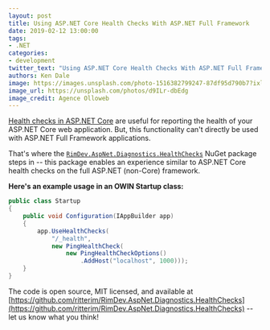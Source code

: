 ```yaml
---
layout: post
title: Using ASP.NET Core Health Checks With ASP.NET Full Framework
date: 2019-02-12 13:00:00
tags:
- .NET
categories:
- development
twitter_text: "Using ASP.NET Core Health Checks With ASP.NET Full Framework"
authors: Ken Dale
image: https://images.unsplash.com/photo-1516382799247-87df95d790b7?ixlib=rb-1.2.1&auto=format&fit=crop&w=1953&q=80
image_url: https://unsplash.com/photos/d9ILr-dbEdg
image_credit: Agence Olloweb
---
```


[Health checks in ASP.NET Core](https://docs.microsoft.com/en-us/aspnet/core/host-and-deploy/health-checks) are useful for reporting the health of your ASP.NET Core web application. But, this functionality can't directly be used with ASP.NET Full Framework applications.

That's where the [`RimDev.AspNet.Diagnostics.HealthChecks`](https://www.nuget.org/packages/RimDev.AspNet.Diagnostics.HealthChecks) NuGet package steps in -- this package enables an experience similar to ASP.NET Core health checks on the full ASP.NET (non-Core) framework.

**Here's an example usage in an OWIN Startup class:**

```csharp
public class Startup
{
    public void Configuration(IAppBuilder app)
    {
        app.UseHealthChecks(
            "/_health",
            new PingHealthCheck(
                new PingHealthCheckOptions()
                    .AddHost("localhost", 1000)));
    }
}
```

The code is open source, MIT licensed, and available at [https://github.com/ritterim/RimDev.AspNet.Diagnostics.HealthChecks](https://github.com/ritterim/RimDev.AspNet.Diagnostics.HealthChecks) -- let us know what you think!
